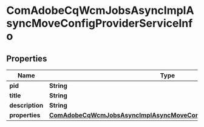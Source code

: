 
# ComAdobeCqWcmJobsAsyncImplAsyncMoveConfigProviderServiceInfo

## Properties
Name | Type | Description | Notes
------------ | ------------- | ------------- | -------------
**pid** | **String** |  |  [optional]
**title** | **String** |  |  [optional]
**description** | **String** |  |  [optional]
**properties** | [**ComAdobeCqWcmJobsAsyncImplAsyncMoveConfigProviderServiceProperties**](ComAdobeCqWcmJobsAsyncImplAsyncMoveConfigProviderServiceProperties.md) |  |  [optional]



